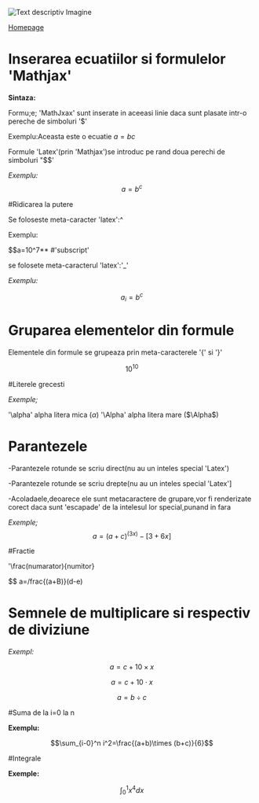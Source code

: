 ![Text descriptiv Imagine](https://metricop.com/cdn/shop/articles/trimble-total-station.jpg?v=1677673954)

<script async src="https://cdn.jsdelivr.net/npm/mathjax@2/MathJax.js?config=TeX-AMS_CHTML"></script>


[Homepage](index.md)

# Inserarea ecuatiilor si formulelor 'Mathjax'

**Sintaza:**

Formu;e; 'MathJxax' sunt inserate in aceeasi linie daca sunt plasate intr-o pereche de simboluri '$'

Exemplu:Aceasta este o ecuatie $a=bc$

Formule 'Latex'(prin 'Mathjax')se introduc pe rand doua perechi de simboluri "$$'

*Exemplu:*
$$a=b^c$$

#Ridicarea la putere

Se foloseste meta-caracter 'latex':^

Exemplu:

$$a=10^7**
#'subscript'

se folosete meta-caracterul 'latex':'_'

*Exemplu:*

$$a_i=b^c$$


# Gruparea elementelor din formule 

Elementele din formule se grupeaza prin meta-caracterele '{' si '}'

$$10^{10}$$

#Literele grecesti

*Exemple;*

'\alpha' alpha litera mica ($\alpha$)
'\Alpha' alpha litera mare ($\Alpha$)


# Parantezele


-Parantezele rotunde se scriu direct(nu au un inteles special 'Latex')

-Parantezele rotunde se scriu drepte(nu au un inteles special 'Latex']

-Acoladaele,deoarece ele sunt metacaractere de grupare,vor fi renderizate corect daca sunt 'escapade' de la intelesul lor special,punand in fara


*Exemple;*
$$a=(a+c)^(3x)-[3+6x]$$


#Fractie

'\frac(numarator){numitor}


$$ a=/frac{(a+B)}(d-e)


# Semnele de multiplicare si respectiv de diviziune 

*Exempl:*

$$ a=c + 10\times x $$

$$a=c + 10\cdot x $$

$$a= b\div c $$

#Suma de la i=0 la n

**Exemplu:**

$$\sum_{i-0}^n i^2=\frac{(a+b)\times (b+c)}{6}$$

#Integrale

**Exemple:**

$$ \int_0^1 x^4 dx $$

